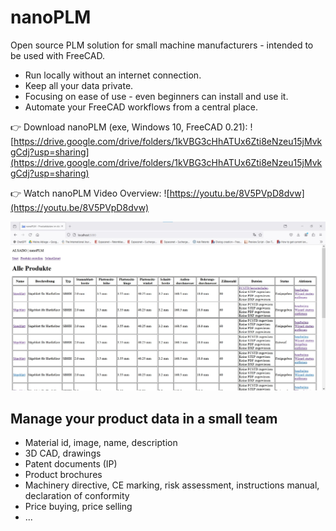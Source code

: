 # nanoPLM
Open source PLM solution for small machine manufacturers - intended to be used with FreeCAD.
- Run locally without an internet connection.
- Keep all your data private.
- Focusing on ease of use - even beginners can install and use it.
- Automate your FreeCAD workflows from a central place.

:point_right: Download nanoPLM (exe, Windows 10, FreeCAD 0.21): 
![https://drive.google.com/drive/folders/1kVBG3cHhATUx6Zti8eNzeu15jMvkgCdj?usp=sharing](https://drive.google.com/drive/folders/1kVBG3cHhATUx6Zti8eNzeu15jMvkgCdj?usp=sharing) 


:point_right: Watch nanoPLM Video Overview: 
![https://youtu.be/8V5PVpD8dvw](https://youtu.be/8V5PVpD8dvw)



![nanoplm-screenshot-produktuebersicht-2.jpg](nanoplm-screenshot-produktuebersicht-2.jpg)



## Manage your product data in a small team
- Material id, image, name, description
- 3D CAD, drawings
- Patent documents (IP)
- Product brochures
- Machinery directive, CE marking, risk assessment, instructions manual, declaration of conformity
- Price buying, price selling
- ...
